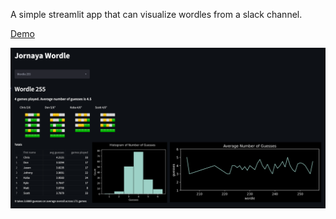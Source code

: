 A simple streamlit app that can visualize wordles from a slack channel. 

[Demo](https://share.streamlit.io/kobakhit/wordle-slack/main/app.py)

![](app-view.png)
